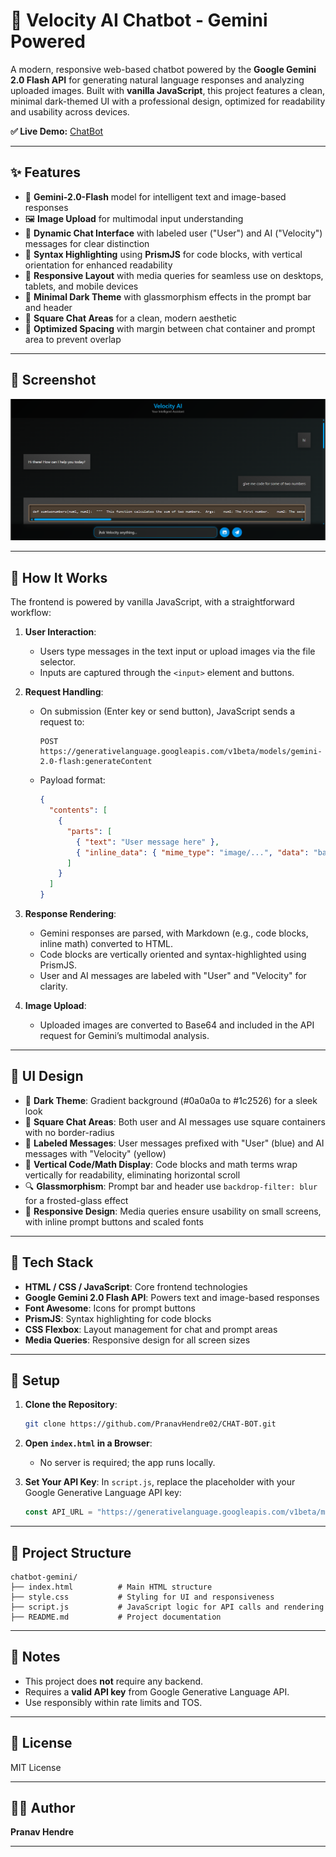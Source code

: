 # 🔮 Velocity AI Chatbot - Gemini Powered

A modern, responsive web-based chatbot powered by the **Google Gemini 2.0 Flash API** for generating natural language responses and analyzing uploaded images. Built with **vanilla JavaScript**, this project features a clean, minimal dark-themed UI with a professional design, optimized for readability and usability across devices.

**✅ Live Demo:** [ChatBot](https://chatbotpranav.netlify.app)

---

## ✨ Features

* 🤖 **Gemini-2.0-Flash** model for intelligent text and image-based responses
* 🖼️ **Image Upload** for multimodal input understanding
* 💬 **Dynamic Chat Interface** with labeled user ("User") and AI ("Velocity") messages for clear distinction
* 📜 **Syntax Highlighting** using **PrismJS** for code blocks, with vertical orientation for enhanced readability
* 📱 **Responsive Layout** with media queries for seamless use on desktops, tablets, and mobile devices
* 🖤 **Minimal Dark Theme** with glassmorphism effects in the prompt bar and header
* 🔲 **Square Chat Areas** for a clean, modern aesthetic
* 📏 **Optimized Spacing** with margin between chat container and prompt area to prevent overlap

---

## 📸 Screenshot

 ![image alt](https://github.com/PranavHendre02/CHAT-BOT/blob/d1813e8794e5a637a73f5754b1fa7a3e86aabc8f/Interface.png)

---

## 🧠 How It Works

The frontend is powered by vanilla JavaScript, with a straightforward workflow:

1. **User Interaction**:

   * Users type messages in the text input or upload images via the file selector.
   * Inputs are captured through the `<input>` element and buttons.

2. **Request Handling**:

   * On submission (Enter key or send button), JavaScript sends a request to:

     ```
     POST https://generativelanguage.googleapis.com/v1beta/models/gemini-2.0-flash:generateContent
     ```

   * Payload format:

     ```json
     {
       "contents": [
         {
           "parts": [
             { "text": "User message here" },
             { "inline_data": { "mime_type": "image/...", "data": "base64..." } }
           ]
         }
       ]
     }
     ```

3. **Response Rendering**:

   * Gemini responses are parsed, with Markdown (e.g., code blocks, inline math) converted to HTML.
   * Code blocks are vertically oriented and syntax-highlighted using PrismJS.
   * User and AI messages are labeled with "User" and "Velocity" for clarity.

4. **Image Upload**:

   * Uploaded images are converted to Base64 and included in the API request for Gemini’s multimodal analysis.

---

## 🍥 UI Design

* 🖤 **Dark Theme**: Gradient background (#0a0a0a to #1c2526) for a sleek look
* 🔲 **Square Chat Areas**: Both user and AI messages use square containers with no border-radius
* 📛 **Labeled Messages**: User messages prefixed with "User" (blue) and AI messages with "Velocity" (yellow)
* 📜 **Vertical Code/Math Display**: Code blocks and math terms wrap vertically for readability, eliminating horizontal scroll
* 🔍 **Glassmorphism**: Prompt bar and header use `backdrop-filter: blur` for a frosted-glass effect
* 📱 **Responsive Design**: Media queries ensure usability on small screens, with inline prompt buttons and scaled fonts

---

## 💠 Tech Stack

* **HTML / CSS / JavaScript**: Core frontend technologies
* **Google Gemini 2.0 Flash API**: Powers text and image-based responses
* **Font Awesome**: Icons for prompt buttons
* **PrismJS**: Syntax highlighting for code blocks
* **CSS Flexbox**: Layout management for chat and prompt areas
* **Media Queries**: Responsive design for all screen sizes

---

## 🚀 Setup

1. **Clone the Repository**:

   ```bash
   git clone https://github.com/PranavHendre02/CHAT-BOT.git
   ```

2. **Open `index.html` in a Browser**:

   * No server is required; the app runs locally.

3. **Set Your API Key**:
   In `script.js`, replace the placeholder with your Google Generative Language API key:

   ```js
   const API_URL = "https://generativelanguage.googleapis.com/v1beta/models/gemini-2.0-flash:generateContent?key=YOUR_API_KEY";
   ```

---

## 📂 Project Structure

```
chatbot-gemini/
├── index.html          # Main HTML structure
├── style.css           # Styling for UI and responsiveness
├── script.js           # JavaScript logic for API calls and rendering
├── README.md           # Project documentation
```

---

## 📌 Notes

* This project does **not** require any backend.
* Requires a **valid API key** from Google Generative Language API.
* Use responsibly within rate limits and TOS.

---

## 📄 License

MIT License

---

## 🤛🏼 Author

**Pranav Hendre**


---
